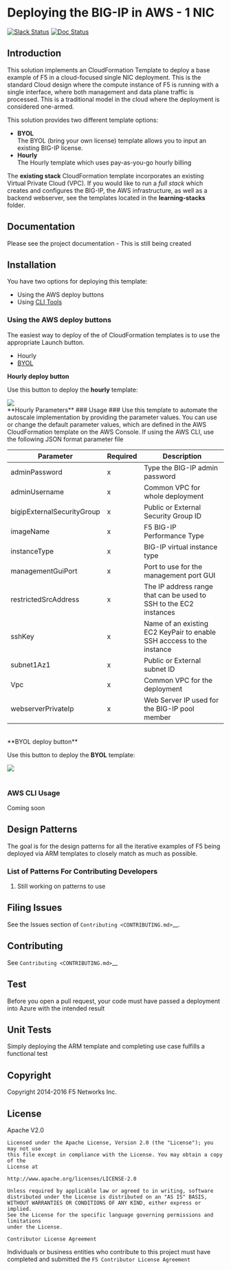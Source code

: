# Deploying the BIG-IP in AWS - 1 NIC

[![Slack Status](https://f5cloudsolutions.herokuapp.com/badge.svg)](https://f5cloudsolutions.herokuapp.com)
[![Doc Status](http://readthedocs.org/projects/f5-sdk/badge/?version=latest)](https://support.f5.com/kb/en-us/products/big-ip_ltm/manuals/product/bigip-ve-setup-msft-azure-12-1-0.html)

## Introduction

This solution implements an CloudFormation Template to deploy a base example of F5 in a cloud-focused single NIC deployment.  This is the standard Cloud design where the compute instance of
F5 is running with a single interface, where both management and data plane traffic is processed.  This is a traditional model in the cloud where the deployment is considered one-armed.

This solution provides two different template options:
  - **BYOL**<br>
  The BYOL (bring your own license) template allows you to input an existing BIG-IP license.
  - **Hourly**<br>
  The Hourly template which uses pay-as-you-go hourly billing
  
  The **existing stack** CloudFormation template incorporates an existing Virtual Private Cloud (VPC). If you would like to run a *full stack* which creates and configures the BIG-IP, the AWS infrastructure, as well as a backend webserver, see the templates located in the **learning-stacks** folder.
  
## Documentation

Please see the project documentation - This is still being created

## Installation

You have two options for deploying this template: 
  - Using the AWS deploy buttons 
  - Using [CLI Tools](#cli)

### Using the AWS deploy buttons
The easiest way to deploy of the of CloudFormation templates is to use the appropriate Launch button.
 - Hourly
 - [BYOL](#byol)

**Hourly deploy button**

Use this button to deploy the **hourly** template: 

<a href="https://console.aws.amazon.com/cloudformation/home?region=us-east-1#/stacks/new?stackName=BigIp-1nic-Hourly&templateURL=https://s3-us-west-2.amazonaws.com/f5-dev/existing-stack-hourly-1nic-bigip.template">
    <img src="https://s3.amazonaws.com/cloudformation-examples/cloudformation-launch-stack.png"/>
</a>
<br>
**Hourly Parameters**
### Usage ###
Use this template to automate the autoscale implementation by providing the parameter values. You can use or change the default parameter values, which are defined in the AWS CloudFormation template on the AWS Console.  If using the AWS CLI, use the following JSON format parameter file


| Parameter | Required | Description |
| --- | --- | --- |
| adminPassword | x | Type the BIG-IP admin password |
| adminUsername | x | Common VPC for whole deployment |
| bigipExternalSecurityGroup | x | Public or External Security Group ID |
| imageName | x | F5 BIG-IP Performance Type |
| instanceType | x | BIG-IP virtual instance type |
| managementGuiPort | x | Port to use for the management port GUI |
| restrictedSrcAddress | x | The IP address range that can be used to SSH to the EC2 instances |
| sshKey | x | Name of an existing EC2 KeyPair to enable SSH acccess to the instance |
| subnet1Az1 | x | Public or External subnet ID |
| Vpc | x | Common VPC for the deployment |
| webserverPrivateIp | x | Web Server IP used for the BIG-IP pool member |

<br>
<a name="byol"></a>**BYOL deploy button**

Use this button to deploy the **BYOL** template: 

<a href="https://console.aws.amazon.com/cloudformation/home?region=us-east-1#/stacks/new?stackName=BigIp-1nic-BYOL&templateURL=https://s3-us-west-2.amazonaws.com/f5-dev/existing-stack-byol-1nic-bigip.template">
    <img src="https://s3.amazonaws.com/cloudformation-examples/cloudformation-launch-stack.png"/>
</a>

<br>
<br>



### <a name="cli"></a>AWS CLI Usage
Coming soon



## Design Patterns


The goal is for the design patterns for all the iterative examples of F5 being deployed via ARM templates to closely match as much as possible.

### List of Patterns For Contributing Developers


 1. Still working on patterns to use

## Filing Issues

See the Issues section of `Contributing <CONTRIBUTING.md>`__.

## Contributing

See `Contributing <CONTRIBUTING.md>`__

## Test


Before you open a pull request, your code must have passed a deployment into Azure with the intended result

## Unit Tests

Simply deploying the ARM template and completing use case fulfills a functional test



## Copyright

Copyright 2014-2016 F5 Networks Inc.


## License


Apache V2.0
~~~~~~~~~~~
Licensed under the Apache License, Version 2.0 (the "License"); you may not use
this file except in compliance with the License. You may obtain a copy of the
License at

http://www.apache.org/licenses/LICENSE-2.0

Unless required by applicable law or agreed to in writing, software
distributed under the License is distributed on an "AS IS" BASIS,
WITHOUT WARRANTIES OR CONDITIONS OF ANY KIND, either express or implied.
See the License for the specific language governing permissions and limitations
under the License.

Contributor License Agreement
~~~~~~~~~~~~~~~~~~~~~~~~~~~~~
Individuals or business entities who contribute to this project must have
completed and submitted the `F5 Contributor License Agreement`